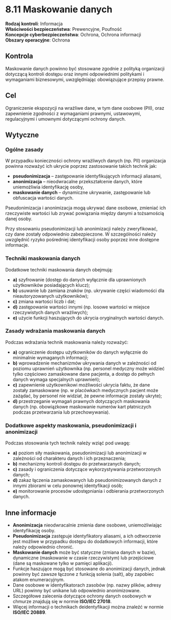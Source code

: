 # 8.11 Maskowanie danych

**Rodzaj kontroli**: Informacja  
**Właściwości bezpieczeństwa**: Prewencyjne, Poufność  
**Koncepcje cyberbezpieczeństwa**: Ochrona, Ochrona informacji  
**Obszary operacyjne**: Ochrona

## Kontrola

Maskowanie danych powinno być stosowane zgodnie z polityką organizacji dotyczącą kontroli dostępu oraz innymi odpowiednimi politykami i wymaganiami biznesowymi, uwzględniając obowiązujące przepisy prawne.

## Cel

Ograniczenie ekspozycji na wrażliwe dane, w tym dane osobowe (PII), oraz zapewnienie zgodności z wymaganiami prawnymi, ustawowymi, regulacyjnymi i umownymi dotyczącymi ochrony danych.

## Wytyczne

### Ogólne zasady

W przypadku konieczności ochrony wrażliwych danych (np. PII) organizacja powinna rozważyć ich ukrycie poprzez zastosowanie takich technik jak:

- **pseudonimizacja** – zastępowanie identyfikujących informacji aliasami,
- **anonimizacja** – nieodwracalne przekształcenie danych, które uniemożliwia identyfikację osoby,
- **maskowanie danych** – dynamiczne ukrywanie, zastępowanie lub obfuscacja wartości danych.

Pseudonimizacja i anonimizacja mogą ukrywać dane osobowe, zmieniać ich rzeczywiste wartości lub zrywać powiązania między danymi a tożsamością danej osoby.

Przy stosowaniu pseudonimizacji lub anonimizacji należy zweryfikować, czy dane zostały odpowiednio zabezpieczone. W szczególności należy uwzględnić ryzyko pośredniej identyfikacji osoby poprzez inne dostępne informacje.

### Techniki maskowania danych

Dodatkowe techniki maskowania danych obejmują:

- **a)** szyfrowanie (dostęp do danych wyłącznie dla uprawnionych użytkowników posiadających klucz);
- **b)** usuwanie lub zamiana znaków (np. ukrywanie części wiadomości dla nieautoryzowanych użytkowników);
- **c)** zmiana wartości liczb i dat;
- **d)** zastępowanie wartości innymi (np. losowe wartości w miejsce rzeczywistych danych wrażliwych);
- **e)** użycie funkcji haszujących do ukrycia oryginalnych wartości danych.

### Zasady wdrażania maskowania danych

Podczas wdrażania technik maskowania należy rozważyć:

- **a)** ograniczenie dostępu użytkowników do danych wyłącznie do minimalnie wymaganych informacji;
- **b)** wprowadzenie mechanizmów ukrywania danych w zależności od poziomu uprawnień użytkownika (np. personel medyczny może widzieć tylko częściowo zamaskowane dane pacjenta, a dostęp do pełnych danych wymaga specjalnych uprawnień);
- **c)** zapewnienie użytkownikowi możliwości ukrycia faktu, że dane zostały zamaskowane (np. w placówkach medycznych pacjent może zażądać, by personel nie widział, że pewne informacje zostały ukryte);
- **d)** przestrzeganie wymagań prawnych dotyczących maskowania danych (np. obowiązkowe maskowanie numerów kart płatniczych podczas przetwarzania lub przechowywania).

### Dodatkowe aspekty maskowania, pseudonimizacji i anonimizacji

Podczas stosowania tych technik należy wziąć pod uwagę:

- **a)** poziom siły maskowania, pseudonimizacji lub anonimizacji w zależności od charakteru danych i ich przeznaczenia;
- **b)** mechanizmy kontroli dostępu do przetwarzanych danych;
- **c)** zasady i ograniczenia dotyczące wykorzystywania przetworzonych danych;
- **d)** zakaz łączenia zamaskowanych lub pseudonimizowanych danych z innymi zbiorami w celu ponownej identyfikacji osób;
- **e)** monitorowanie procesów udostępniania i odbierania przetworzonych danych.

## Inne informacje

- **Anonimizacja** nieodwracalnie zmienia dane osobowe, uniemożliwiając identyfikację osoby.
- **Pseudonimizacja** zastępuje identyfikatory aliasami, a ich odtworzenie jest możliwe w przypadku dostępu do dodatkowych informacji, które należy odpowiednio chronić.
- **Maskowanie danych** może być statyczne (zmiana danych w bazie), dynamiczne (maskowanie w czasie rzeczywistym) lub przejściowe (dane są maskowane tylko w pamięci aplikacji).
- Funkcje haszujące mogą być stosowane do anonimizacji danych, jednak powinny być zawsze łączone z funkcją solenia (salt), aby zapobiec atakom enumeracyjnym.
- Dane osobowe w identyfikatorach zasobów (np. nazwy plików, adresy URL) powinny być unikane lub odpowiednio anonimizowane.
- Szczegółowe zalecenia dotyczące ochrony danych osobowych w chmurze znajdują się w normie **ISO/IEC 27018**.
- Więcej informacji o technikach deidentyfikacji można znaleźć w normie **ISO/IEC 20889**.
